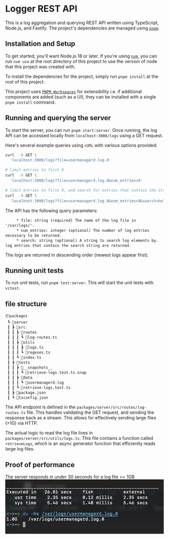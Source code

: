 # Logger REST API

This is a log aggregation and querying REST API written using TypeScript, Node.js, and Fastify. The project's dependencies are managed using [`pnpm`](https://pnpm.io/installation). 

## Installation and Setup
To get started, you'll want Node.js 18 or later. If you're using [`nvm`](https://github.com/nvm-sh/nvm?tab=readme-ov-file#installing-and-updating), you can run `nvm use` at the root directory of this project to use the version of node that this project was created with. 

To install the dependencies for the project, simply run `pnpm install` at the root of this project.

This project uses [`PNPM Workspaces`](https://pnpm.io/workspaces) for extensibility i.e. if additional components are added (such as a UI), they can be installed with a single `pnpm install` command.

## Running and querying the server

 To start the server, you can run `pnpm start:server`. Once running, the log API can be accessed locally from `localhost:3000/logs` using a GET request. 

Here's several example queries using `cURL` with various options provided:
```sh
curl  -X GET \
  'localhost:3000/logs?file=usermanagerd.log.0'
```


```sh
# limit entries to first 9 
curl  -X GET \
  'localhost:3000/logs?file=usermanagerd.log.0&num_entries=9'
```

```sh
# limit entries to first 9, and search for entries that contain the string 'hello'
curl  -X GET \
  'localhost:3000/logs?file=usermanagerd.log.0&num_entries=9&search=hello'
```

The API has the following query parameters:

```
	 * file: string (required) The name of the log file in '/var/logs/'.
	 * num_entries: integer (optional) The number of log entries necessary to be returned.
	 * search: string (optional) A string to search log elements by. log entries that contain the search string are returned.
```

The logs are returned in descending order (newest logs appear first).

## Running unit tests

To run unit tests, run `pnpm test:server`. This will start the unit tests with `vitest`.

## file structure
```
📦packages
 ┗ 📂server
 ┃ ┣ 📂src
 ┃ ┃ ┣ 📂routes
 ┃ ┃ ┃ ┗ 📜log-routes.ts
 ┃ ┃ ┣ 📂utils
 ┃ ┃ ┃ ┣ 📜logs.ts
 ┃ ┃ ┃ ┗ 📜regexes.ts
 ┃ ┃ ┗ 📜index.ts
 ┃ ┣ 📂tests
 ┃ ┃ ┣ 📂__snapshots__
 ┃ ┃ ┃ ┗ 📜retrieve-logs.test.ts.snap
 ┃ ┃ ┣ 📂data
 ┃ ┃ ┃ ┗ 📜usermanagerd.log
 ┃ ┃ ┗ 📜retrieve-logs.test.ts
 ┃ ┣ 📜package.json
 ┃ ┗ 📜tsconfig.json
```

The API endpoint is defined in the `packages/server/src/routes/log-routes.ts` file. This handles validating the GET request, and sending the response back as a stream. This allows for effectively sending large files (>1G) via HTTP. 

The actual logic to read the log file lives in `packages/server/src/utils/logs.ts`. This file contains a function called `retrieveLogs`, which is an async generator function that efficiently reads large log files.


## Proof of performance

The server responds in under 30 seconds for a log file >= 1GB
![alt text](image.png)
